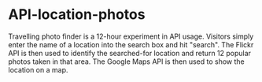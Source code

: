 API-location-photos
===================

Travelling photo finder is a 12-hour experiment in API usage. Visitors simply enter the name of a location into the search box and hit "search". The Flickr API is then used to identify the searched-for location and return 12 popular photos taken in that area. The Google Maps API is then used to show the location on a map.
